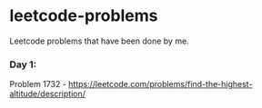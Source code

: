 # leetcode-problems
Leetcode problems that have been done by me. 

### Day 1: 
Problem 1732 - https://leetcode.com/problems/find-the-highest-altitude/description/

